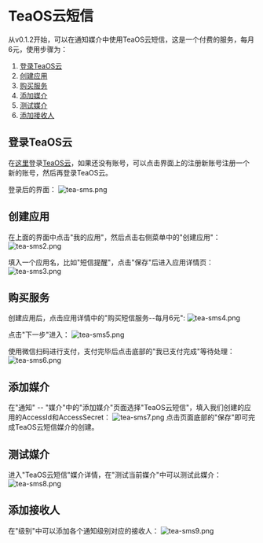 # TeaOS云短信
从v0.1.2开始，可以在通知媒介中使用TeaOS云短信，这是一个付费的服务，每月6元，使用步骤为：
1. [登录TeaOS云](#登录teaos云)
2. [创建应用](#创建应用)
3. [购买服务](#购买服务)
4. [添加媒介](#添加媒介)
5. [测试媒介](#测试媒介)
6. [添加接收人](#添加接收人)

## 登录TeaOS云
在[这里](http://cloud.teaos.cn)登录[TeaOS云](http://cloud.teaos.cn)，如果还没有账号，可以点击界面上的注册新账号注册一个新的账号，然后再登录TeaOS云。

登录后的界面：
![tea-sms.png](tea-sms.png)

## 创建应用
在上面的界面中点击"我的应用"，然后点击右侧菜单中的"创建应用"：
![tea-sms2.png](tea-sms2.png)

填入一个应用名，比如"短信提醒"，点击"保存"后进入应用详情页：
![tea-sms3.png](tea-sms3.png)

## 购买服务
创建应用后，点击应用详情中的"购买短信服务--每月6元":
![tea-sms4.png](tea-sms4.png)

点击"下一步"进入：
![tea-sms5.png](tea-sms5.png)

使用微信扫码进行支付，支付完毕后点击底部的"我已支付完成"等待处理：
![tea-sms6.png](tea-sms6.png)

## 添加媒介
在"通知" -- "媒介"中的"添加媒介"页面选择"TeaOS云短信"，填入我们创建的应用的AccessId和AccessSecret：
![tea-sms7.png](tea-sms7.png)
点击页面底部的"保存"即可完成TeaOS云短信媒介的创建。

## 测试媒介
进入"TeaOS云短信"媒介详情，在"测试当前媒介"中可以测试此媒介：
![tea-sms8.png](tea-sms8.png)

## 添加接收人
在"级别"中可以添加各个通知级别对应的接收人：
![tea-sms9.png](tea-sms9.png)
